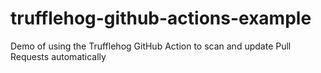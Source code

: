 # trufflehog-github-actions-example
Demo of using the Trufflehog GitHub Action to scan and update Pull Requests automatically
